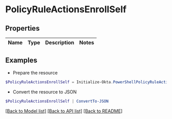# PolicyRuleActionsEnrollSelf
## Properties

Name | Type | Description | Notes
------------ | ------------- | ------------- | -------------

## Examples

- Prepare the resource
```powershell
$PolicyRuleActionsEnrollSelf = Initialize-Okta.PowerShellPolicyRuleActionsEnrollSelf 
```

- Convert the resource to JSON
```powershell
$PolicyRuleActionsEnrollSelf | ConvertTo-JSON
```

[[Back to Model list]](../README.md#documentation-for-models) [[Back to API list]](../README.md#documentation-for-api-endpoints) [[Back to README]](../README.md)

